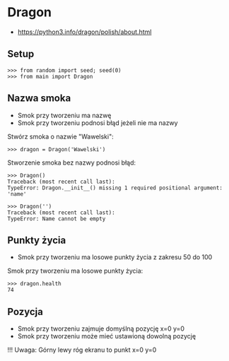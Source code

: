 # Dragon
* https://python3.info/dragon/polish/about.html

## Setup

```pycon
>>> from random import seed; seed(0)
>>> from main import Dragon

```

## Nazwa smoka

* Smok przy tworzeniu ma nazwę
* Smok przy tworzeniu podnosi błąd jeżeli nie ma nazwy

Stwórz smoka o nazwie "Wawelski":

```pycon
>>> dragon = Dragon('Wawelski')

```

Stworzenie smoka bez nazwy podnosi błąd:

```pycon
>>> Dragon()
Traceback (most recent call last):
TypeError: Dragon.__init__() missing 1 required positional argument: 'name'

>>> Dragon('')
Traceback (most recent call last):
TypeError: Name cannot be empty

```

## Punkty życia

* Smok przy tworzeniu ma losowe punkty życia z zakresu 50 do 100


Smok przy tworzeniu ma losowe punkty życia:

```pycon
>>> dragon.health
74

```


## Pozycja

* Smok przy tworzeniu zajmuje domyślną pozycję x=0 y=0
* Smok przy tworzeniu może mieć ustawioną dowolną pozycję

!!! Uwaga:
    Górny lewy róg ekranu to punkt x=0 y=0
